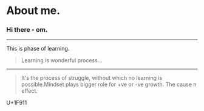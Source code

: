 # About me.
### Hi there - om.
---
>
 This is phase of learning.
> Learning is wonderful process...
---
> It's the process of struggle, without which no learning is possible.Mindset plays bigger role for +ve or -ve growth. The cause n effect.

U+1F911
